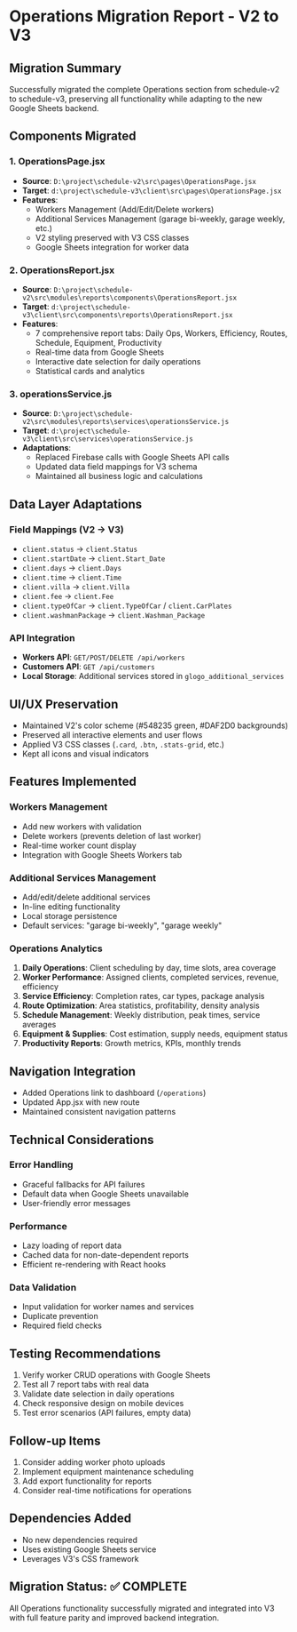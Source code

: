 # Operations Migration Report - V2 to V3

## Migration Summary
Successfully migrated the complete Operations section from schedule-v2 to schedule-v3, preserving all functionality while adapting to the new Google Sheets backend.

## Components Migrated

### 1. OperationsPage.jsx
- **Source**: `D:\project\schedule-v2\src\pages\OperationsPage.jsx`
- **Target**: `d:\project\schedule-v3\client\src\pages\OperationsPage.jsx`
- **Features**:
  - Workers Management (Add/Edit/Delete workers)
  - Additional Services Management (garage bi-weekly, garage weekly, etc.)
  - V2 styling preserved with V3 CSS classes
  - Google Sheets integration for worker data

### 2. OperationsReport.jsx
- **Source**: `D:\project\schedule-v2\src\modules\reports\components\OperationsReport.jsx`
- **Target**: `d:\project\schedule-v3\client\src\components\reports\OperationsReport.jsx`
- **Features**:
  - 7 comprehensive report tabs: Daily Ops, Workers, Efficiency, Routes, Schedule, Equipment, Productivity
  - Real-time data from Google Sheets
  - Interactive date selection for daily operations
  - Statistical cards and analytics

### 3. operationsService.js
- **Source**: `D:\project\schedule-v2\src\modules\reports\services\operationsService.js`
- **Target**: `d:\project\schedule-v3\client\src\services\operationsService.js`
- **Adaptations**:
  - Replaced Firebase calls with Google Sheets API calls
  - Updated data field mappings for V3 schema
  - Maintained all business logic and calculations

## Data Layer Adaptations

### Field Mappings (V2 → V3)
- `client.status` → `client.Status`
- `client.startDate` → `client.Start_Date`
- `client.days` → `client.Days`
- `client.time` → `client.Time`
- `client.villa` → `client.Villa`
- `client.fee` → `client.Fee`
- `client.typeOfCar` → `client.TypeOfCar` / `client.CarPlates`
- `client.washmanPackage` → `client.Washman_Package`

### API Integration
- **Workers API**: `GET/POST/DELETE /api/workers`
- **Customers API**: `GET /api/customers`
- **Local Storage**: Additional services stored in `glogo_additional_services`

## UI/UX Preservation
- Maintained V2's color scheme (#548235 green, #DAF2D0 backgrounds)
- Preserved all interactive elements and user flows
- Applied V3 CSS classes (`.card`, `.btn`, `.stats-grid`, etc.)
- Kept all icons and visual indicators

## Features Implemented

### Workers Management
- Add new workers with validation
- Delete workers (prevents deletion of last worker)
- Real-time worker count display
- Integration with Google Sheets Workers tab

### Additional Services Management
- Add/edit/delete additional services
- In-line editing functionality
- Local storage persistence
- Default services: "garage bi-weekly", "garage weekly"

### Operations Analytics
1. **Daily Operations**: Client scheduling by day, time slots, area coverage
2. **Worker Performance**: Assigned clients, completed services, revenue, efficiency
3. **Service Efficiency**: Completion rates, car types, package analysis
4. **Route Optimization**: Area statistics, profitability, density analysis
5. **Schedule Management**: Weekly distribution, peak times, service averages
6. **Equipment & Supplies**: Cost estimation, supply needs, equipment status
7. **Productivity Reports**: Growth metrics, KPIs, monthly trends

## Navigation Integration
- Added Operations link to dashboard (`/operations`)
- Updated App.jsx with new route
- Maintained consistent navigation patterns

## Technical Considerations

### Error Handling
- Graceful fallbacks for API failures
- Default data when Google Sheets unavailable
- User-friendly error messages

### Performance
- Lazy loading of report data
- Cached data for non-date-dependent reports
- Efficient re-rendering with React hooks

### Data Validation
- Input validation for worker names and services
- Duplicate prevention
- Required field checks

## Testing Recommendations
1. Verify worker CRUD operations with Google Sheets
2. Test all 7 report tabs with real data
3. Validate date selection in daily operations
4. Check responsive design on mobile devices
5. Test error scenarios (API failures, empty data)

## Follow-up Items
1. Consider adding worker photo uploads
2. Implement equipment maintenance scheduling
3. Add export functionality for reports
4. Consider real-time notifications for operations

## Dependencies Added
- No new dependencies required
- Uses existing Google Sheets service
- Leverages V3's CSS framework

## Migration Status: ✅ COMPLETE
All Operations functionality successfully migrated and integrated into V3 with full feature parity and improved backend integration.